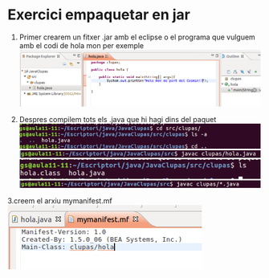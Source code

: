 # Exercici empaquetar en jar
1. Primer crearem un fitxer .jar amb el eclipse o el programa que vulguem amb el codi de hola mon per exemple
![](/img/java1.png)


2. Despres compilem tots els .java que hi hagi dins del paquet
![](/img/java2.png)
![](/img/java3.png)
![](/img/java4.png)
![](/img/java5.png)


3.creem el arxiu mymanifest.mf
![](/img/java6.png)
